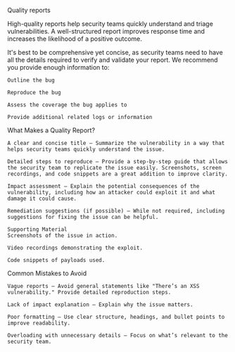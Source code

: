 Quality reports

High-quality reports help security teams quickly understand and triage vulnerabilities. A well-structured report improves response time and increases the likelihood of a positive outcome.

 

It's best to be comprehensive yet concise, as security teams need to have all the details required to verify and validate your report. We recommend you provide enough information to: 

    Outline the bug

    Reproduce the bug

    Assess the coverage the bug applies to

    Provide additional related logs or information

What Makes a Quality Report?

    A clear and concise title – Summarize the vulnerability in a way that helps security teams quickly understand the issue.

    Detailed steps to reproduce – Provide a step-by-step guide that allows the security team to replicate the issue easily. Screenshots, screen recordings, and code snippets are a great addition to improve clarity.

    Impact assessment – Explain the potential consequences of the vulnerability, including how an attacker could exploit it and what damage it could cause.

    Remediation suggestions (if possible) – While not required, including suggestions for fixing the issue can be helpful.

	Supporting Material
    Screenshots of the issue in action.

    Video recordings demonstrating the exploit.

    Code snippets of payloads used.

Common Mistakes to Avoid

    Vague reports – Avoid general statements like "There’s an XSS vulnerability." Provide detailed reproduction steps.

    Lack of impact explanation – Explain why the issue matters.

    Poor formatting – Use clear structure, headings, and bullet points to improve readability.

    Overloading with unnecessary details – Focus on what’s relevant to the security team.

